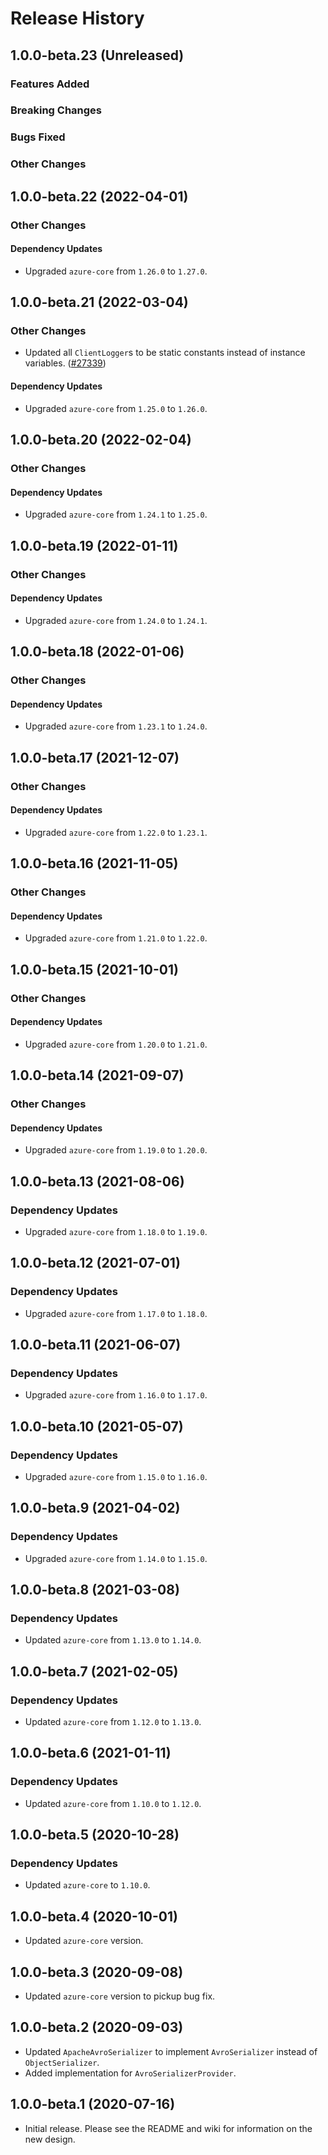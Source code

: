 # Release History

## 1.0.0-beta.23 (Unreleased)

### Features Added

### Breaking Changes

### Bugs Fixed

### Other Changes

## 1.0.0-beta.22 (2022-04-01)

### Other Changes

#### Dependency Updates

- Upgraded `azure-core` from `1.26.0` to `1.27.0`.

## 1.0.0-beta.21 (2022-03-04)

### Other Changes

- Updated all `ClientLogger`s to be static constants instead of instance variables. ([#27339](https://github.com/Azure/azure-sdk-for-java/pull/27339))

#### Dependency Updates

- Upgraded `azure-core` from `1.25.0` to `1.26.0`.

## 1.0.0-beta.20 (2022-02-04)

### Other Changes

#### Dependency Updates

- Upgraded `azure-core` from `1.24.1` to `1.25.0`.

## 1.0.0-beta.19 (2022-01-11)

### Other Changes

#### Dependency Updates

- Upgraded `azure-core` from `1.24.0` to `1.24.1`.

## 1.0.0-beta.18 (2022-01-06)

### Other Changes

#### Dependency Updates

- Upgraded `azure-core` from `1.23.1` to `1.24.0`.

## 1.0.0-beta.17 (2021-12-07)

### Other Changes

#### Dependency Updates

- Upgraded `azure-core` from `1.22.0` to `1.23.1`.

## 1.0.0-beta.16 (2021-11-05)

### Other Changes

#### Dependency Updates

- Upgraded `azure-core` from `1.21.0` to `1.22.0`.

## 1.0.0-beta.15 (2021-10-01)

### Other Changes

#### Dependency Updates

- Upgraded `azure-core` from `1.20.0` to `1.21.0`.

## 1.0.0-beta.14 (2021-09-07)

### Other Changes

#### Dependency Updates

- Upgraded `azure-core` from `1.19.0` to `1.20.0`.

## 1.0.0-beta.13 (2021-08-06)

### Dependency Updates

- Upgraded `azure-core` from `1.18.0` to `1.19.0`.

## 1.0.0-beta.12 (2021-07-01)

### Dependency Updates

- Upgraded `azure-core` from `1.17.0` to `1.18.0`.

## 1.0.0-beta.11 (2021-06-07)

### Dependency Updates

- Upgraded `azure-core` from `1.16.0` to `1.17.0`.

## 1.0.0-beta.10 (2021-05-07)

### Dependency Updates

- Upgraded `azure-core` from `1.15.0` to `1.16.0`.

## 1.0.0-beta.9 (2021-04-02)

### Dependency Updates

- Upgraded `azure-core` from `1.14.0` to `1.15.0`.

## 1.0.0-beta.8 (2021-03-08)

### Dependency Updates

- Updated `azure-core` from `1.13.0` to `1.14.0`.

## 1.0.0-beta.7 (2021-02-05)

### Dependency Updates

- Updated `azure-core` from `1.12.0` to `1.13.0`.

## 1.0.0-beta.6 (2021-01-11)

### Dependency Updates

- Updated `azure-core` from `1.10.0` to `1.12.0`.

## 1.0.0-beta.5 (2020-10-28)

### Dependency Updates

- Updated `azure-core` to `1.10.0`.

## 1.0.0-beta.4 (2020-10-01)

- Updated `azure-core` version.

## 1.0.0-beta.3 (2020-09-08)

- Updated `azure-core` version to pickup bug fix.

## 1.0.0-beta.2 (2020-09-03)

- Updated `ApacheAvroSerializer` to implement `AvroSerializer` instead of `ObjectSerializer`.
- Added implementation for `AvroSerializerProvider`.

## 1.0.0-beta.1 (2020-07-16)

- Initial release. Please see the README and wiki for information on the new design.
